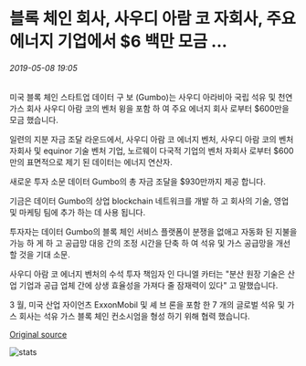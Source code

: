 # 블록 체인 회사, 사우디 아람 코 자회사, 주요 에너지 기업에서 $6 백만 모금 ...

###### 2019-05-08 19:05

미국 블록 체인 스타트업 데이터 구 보 (Gumbo)는 사우디 아라비아 국립 석유 및 천연 가스 회사 사우디 아람 코의 벤처 윙을 포함 하 여 주요 에너지 회사 로부터 $600만을 모금 했습니다.

일련의 지분 자금 조달 라운드에서, 사우디 아람 코 에너지 벤처, 사우디 아람 코의 벤처 자회사 및 equinor 기술 벤처 기업, 노르웨이 다국적 기업의 벤처 자회사 로부터 $600만의 표면적으로 제기 된 데이터는 에너지 연산자.

새로운 투자 소문 데이터 Gumbo의 총 자금 조달을 $930만까지 제공 합니다.

기금은 데이터 Gumbo의 상업 blockchain 네트워크를 개발 하 고 회사의 기술, 영업 및 마케팅 팀에 추가 하는 데 사용 됩니다.

투자자는 데이터 Gumbo의 블록 체인 서비스 플랫폼이 분쟁을 없애고 자동화 된 지불을 가능 하 게 하 고 공급망 대응 간의 조정 시간을 단축 하 여 석유 및 가스 공급망을 개선 할 것을 기대 소문.

사우디 아람 코 에너지 벤처의 수석 투자 책임자 인 다니엘 카터는 "분산 원장 기술은 산업 기업과 공급 업체 간에 상생 효율성을 가져다 줄 잠재력이 있다" 고 말했습니다.

3 월, 미국 산업 자이언츠 ExxonMobil 및 셰 브 론을 포함 한 7 개의 글로벌 석유 및 가스 회사는 석유 가스 블록 체인 컨소시엄을 형성 하기 위해 협력 했습니다.

[Original source](https://cointelegraph.com/news/blockchain-firm-raises-6-mln-from-major-energy-companies-saudi-aramco-subsidiary)

![stats](https://c.statcounter.com/11760860/0/a89fa40b/1/ "stats")